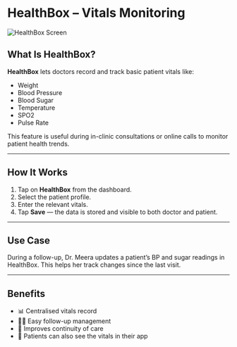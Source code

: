 ﻿# HealthBox – Vitals Monitoring

![HealthBox Screen](images/healthbox-vitals-entry)

## What Is HealthBox?

**HealthBox** lets doctors record and track basic patient vitals like:
- Weight
- Blood Pressure
- Blood Sugar
- Temperature
- SPO2
- Pulse Rate

This feature is useful during in-clinic consultations or online calls to monitor patient health trends.

---

## How It Works

1. Tap on **HealthBox** from the dashboard.
2. Select the patient profile.
3. Enter the relevant vitals.
4. Tap **Save** — the data is stored and visible to both doctor and patient.

---

## Use Case

During a follow-up, Dr. Meera updates a patient’s BP and sugar readings in HealthBox. This helps her track changes since the last visit.

---

## Benefits

- 📊 Centralised vitals record
- 👨‍⚕️ Easy follow-up management
- 🔁 Improves continuity of care
- 📱 Patients can also see the vitals in their app
